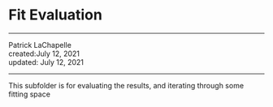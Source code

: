 # Fit Evaluation
---
Patrick LaChapelle  
created:July 12, 2021  
updated: July 12, 2021  
    
---
This subfolder is for evaluating the results, and iterating through some fitting space
